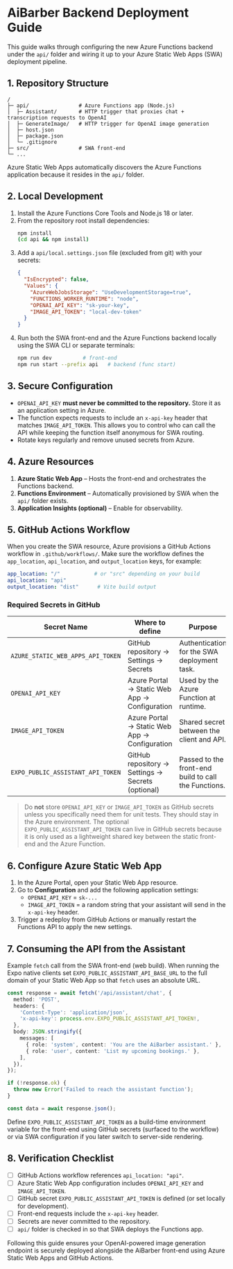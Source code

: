 # AiBarber Backend Deployment Guide

This guide walks through configuring the new Azure Functions backend under the `api/` folder and wiring it up to your Azure Static Web Apps (SWA) deployment pipeline.

## 1. Repository Structure

```
/
├─ api/                # Azure Functions app (Node.js)
│  ├─ Assistant/       # HTTP trigger that proxies chat + transcription requests to OpenAI
│  ├─ GenerateImage/   # HTTP trigger for OpenAI image generation
│  ├─ host.json
│  ├─ package.json
│  └─ .gitignore
├─ src/                # SWA front-end
└─ ...
```

Azure Static Web Apps automatically discovers the Azure Functions application because it resides in the `api/` folder.

## 2. Local Development

1. Install the Azure Functions Core Tools and Node.js 18 or later.
2. From the repository root install dependencies:
   ```bash
   npm install
   (cd api && npm install)
   ```
3. Add a `api/local.settings.json` file (excluded from git) with your secrets:
   ```json
   {
     "IsEncrypted": false,
     "Values": {
       "AzureWebJobsStorage": "UseDevelopmentStorage=true",
       "FUNCTIONS_WORKER_RUNTIME": "node",
       "OPENAI_API_KEY": "sk-your-key",
       "IMAGE_API_TOKEN": "local-dev-token"
     }
   }
   ```
4. Run both the SWA front-end and the Azure Functions backend locally using the SWA CLI or separate terminals:
   ```bash
   npm run dev          # front-end
   npm run start --prefix api   # backend (func start)
   ```

## 3. Secure Configuration

- `OPENAI_API_KEY` **must never be committed to the repository.** Store it as an application setting in Azure.
- The function expects requests to include an `x-api-key` header that matches `IMAGE_API_TOKEN`. This allows you to control who can call the API while keeping the function itself anonymous for SWA routing.
- Rotate keys regularly and remove unused secrets from Azure.

## 4. Azure Resources

1. **Azure Static Web App** – Hosts the front-end and orchestrates the Functions backend.
2. **Functions Environment** – Automatically provisioned by SWA when the `api/` folder exists.
3. **Application Insights (optional)** – Enable for observability.

## 5. GitHub Actions Workflow

When you create the SWA resource, Azure provisions a GitHub Actions workflow in `.github/workflows/`. Make sure the workflow defines the `app_location`, `api_location`, and `output_location` keys, for example:

```yaml
app_location: "/"           # or "src" depending on your build
api_location: "api"
output_location: "dist"      # Vite build output
```

### Required Secrets in GitHub

| Secret Name                        | Where to define                                   | Purpose                                               |
| ---------------------------------- | ------------------------------------------------- | ----------------------------------------------------- |
| `AZURE_STATIC_WEB_APPS_API_TOKEN`  | GitHub repository → Settings → Secrets            | Authentication for the SWA deployment task.           |
| `OPENAI_API_KEY`                   | Azure Portal → Static Web App → Configuration     | Used by the Azure Function at runtime.                |
| `IMAGE_API_TOKEN`                  | Azure Portal → Static Web App → Configuration     | Shared secret between the client and API.             |
| `EXPO_PUBLIC_ASSISTANT_API_TOKEN`  | GitHub repository → Settings → Secrets (optional) | Passed to the front-end build to call the Functions.  |

> Do **not** store `OPENAI_API_KEY` or `IMAGE_API_TOKEN` as GitHub secrets unless you specifically need them for unit tests. They should stay in the Azure environment. The optional `EXPO_PUBLIC_ASSISTANT_API_TOKEN` can live in GitHub secrets because it is only used as a lightweight shared key between the static front-end and the Azure Function.

## 6. Configure Azure Static Web App

1. In the Azure Portal, open your Static Web App resource.
2. Go to **Configuration** and add the following application settings:
   - `OPENAI_API_KEY` = `sk-...`
   - `IMAGE_API_TOKEN` = a random string that your assistant will send in the `x-api-key` header.
3. Trigger a redeploy from GitHub Actions or manually restart the Functions API to apply the new settings.

## 7. Consuming the API from the Assistant

Example `fetch` call from the SWA front-end (web build). When running the Expo native clients set `EXPO_PUBLIC_ASSISTANT_API_BASE_URL` to the full domain of your Static Web App so that `fetch` uses an absolute URL.

```ts
const response = await fetch('/api/assistant/chat', {
  method: 'POST',
  headers: {
    'Content-Type': 'application/json',
    'x-api-key': process.env.EXPO_PUBLIC_ASSISTANT_API_TOKEN!,
  },
  body: JSON.stringify({
    messages: [
      { role: 'system', content: 'You are the AiBarber assistant.' },
      { role: 'user', content: 'List my upcoming bookings.' },
    ],
  }),
});

if (!response.ok) {
  throw new Error('Failed to reach the assistant function');
}

const data = await response.json();
```

Define `EXPO_PUBLIC_ASSISTANT_API_TOKEN` as a build-time environment variable for the front-end using GitHub secrets (surfaced to the workflow) or via SWA configuration if you later switch to server-side rendering.

## 8. Verification Checklist

- [ ] GitHub Actions workflow references `api_location: "api"`.
- [ ] Azure Static Web App configuration includes `OPENAI_API_KEY` and `IMAGE_API_TOKEN`.
- [ ] GitHub secret `EXPO_PUBLIC_ASSISTANT_API_TOKEN` is defined (or set locally for development).
- [ ] Front-end requests include the `x-api-key` header.
- [ ] Secrets are never committed to the repository.
- [ ] `api/` folder is checked in so that SWA deploys the Functions app.

Following this guide ensures your OpenAI-powered image generation endpoint is securely deployed alongside the AiBarber front-end using Azure Static Web Apps and GitHub Actions.
